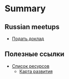 # Summary

## Russian meetups

* [Подать доклад](./docs/meetups/meetups.md)

## Полезные ссылки

* [Список ресурсов](docs/links/awesome-list.md)
    * [Карта развития](https://github.com/sulco/angular-developer-roadmap)
